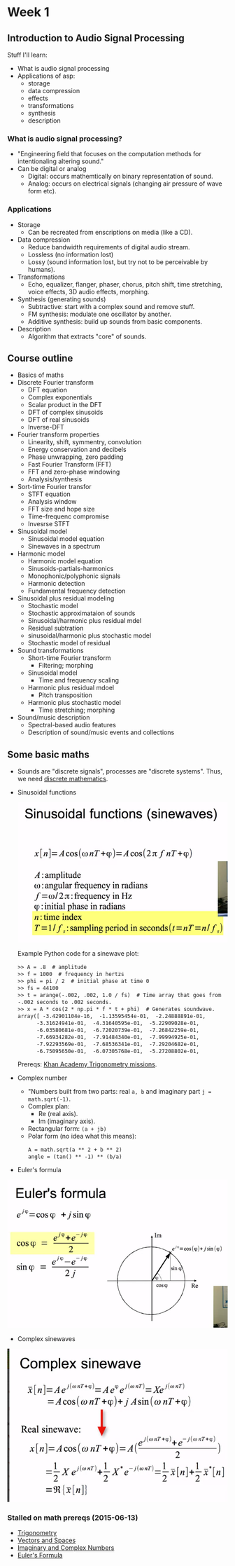 # Week 1

## Introduction to Audio Signal Processing

Stuff I'll learn:

* What is audio signal processing
* Applications of asp:
  * storage
  * data compression
  * effects
  * transformations
  * synthesis
  * description


### What is audio signal processing?

* "Engineering field that focuses on the computation methods for intentionaling altering sound."
* Can be digital or analog
  * Digital: occurs mathemtically on binary representation of sound.
  * Analog: occurs on electrical signals (changing air pressure of wave form etc).

### Applications

* Storage
  * Can be recreated from enscriptions on media (like a CD).
* Data compression
  * Reduce bandwidth requirements of digital audio stream.
  * Lossless (no information lost)
  * Lossy (sound information lost, but try not to be perceivable by humans).
* Transformations
  * Echo, equalizer, flanger, phaser, chorus, pitch shift, time stretching, voice effects, 3D audio effects, morphing.
* Synthesis (generating sounds)
  * Subtractive: start with a complex sound and remove stuff.
  * FM synthesis: modulate one oscillator by another.
  * Additive synthesis: build up sounds from basic components.
* Description
  * Algorithm that extracts "core" of sounds.

## Course outline

* Basics of maths
* Discrete Fourier transform
  * DFT equation
  * Complex exponentials
  * Scalar product in the DFT
  * DFT of complex sinusoids
  * DFT of real sinusoids
  * Inverse-DFT
* Fourier transform properties
  * Linearity, shift, symmentry, convolution
  * Energy conservation and decibels
  * Phase unwrapping, zero padding
  * Fast Fourier Transform (FFT)
  * FFT and zero-phase windowing
  * Analysis/synthesis
* Sort-time Fourier transfor
  * STFT equation
  * Analysis window
  * FFT size and hope size
  * Time-frequenc compromise
  * Invesrse STFT
* Sinusoidal model
  * Sinusoidal model equation
  * Sinewaves in a spectrum
* Harmonic model
  * Harmonic model equation
  * Sinusoids-partials-harmonics
  * Monophonic/polyphonic signals
  * Harmonic detection
  * Fundamental frequency detection
* Sinusoidal plus residual modeling
  * Stochastic model
  * Stochastic approximataion of sounds
  * Sinusoidal/harmonic plus residual mdel
  * Residual subtration
  * sinusoidal/harmonic plus stochastic model
  * Stochastic model of residual
* Sound transformations
  * Short-time Fourier transform
    * Filtering; morphing
  * Sinusoidal model
    * Time and frequency scaling
  * Harmonic plus residual mdoel
    * Pitch transposition
  * Harmonic plus stochastic model
    * Time stretching; morphing
* Sound/music description
  * Spectral-based audio features
  * Description of sound/music events and collections

## Some basic maths

* Sounds are "discrete signals", processes are "discrete systems". Thus, we need [discrete mathematics](https://en.wikipedia.org/wiki/Discrete_mathematics).
* Sinusoidal functions

  <img src="./images/sinusoidal_functions.png"></img>

  Example Python code for a sinewave plot:

  ```
  >> A = .8  # amplitude
  >> f = 1000  # frequency in hertzs
  >> phi = pi / 2  # initial phase at time 0
  >> fs = 44100
  >> t = arange(-.002, .002, 1.0 / fs)  # Time array that goes from -.002 seconds to .002 seconds.
  >> x = A * cos(2 * np.pi * f * t + phi)  # Generates soundwave.
  array([ -3.42901104e-16,  -1.13595454e-01,  -2.24888891e-01,
        -3.31624941e-01,  -4.31640595e-01,  -5.22909028e-01,
        -6.03580681e-01,  -6.72020739e-01,  -7.26842259e-01,
        -7.66934282e-01,  -7.91484340e-01,  -7.99994925e-01,
        -7.92293569e-01,  -7.68536341e-01,  -7.29204682e-01,
        -6.75095650e-01,  -6.07305768e-01,  -5.27208802e-01,
  ```

  Prereqs: [Khan Academy Trigonometry missions](https://www.khanacademy.org/mission/trigonometry).  
  
* Complex number
  * "Numbers built from two parts: real ```a, b``` and imaginary part ```j = math.sqrt(-1)```.
  * Complex plan:
    * Re (real axis).
    * Im (imaginary axis).
  * Rectangular form: ```(a + jb)```
  * Polar form (no idea what this means):
     ```
     A = math.sqrt(a ** 2 + b ** 2)
     angle = (tan() ** -1) ** (b/a)
     ```
* Euler's formula

<img src="./images/eulers_formula.png"></img>

* Complex sinewaves

<img src="./images/complex_sinewave.png"></img>

### Stalled on math prereqs (2015-06-13)

* [Trigonometry](https://www.khanacademy.org/mission/trigonometry)
* [Vectors and Spaces](https://www.khanacademy.org/math/linear-algebra/vectors_and_spaces)
* [Imaginary and Complex Numbers](https://www.khanacademy.org/math/precalculus/imaginary_complex_precalc)
* [Euler's Formula](https://www.khanacademy.org/math/integral-calculus/sequences_series_approx_calc/maclaurin_taylor/v/euler-s-formula-and-euler-s-identity)
